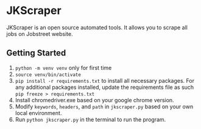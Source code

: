 # JKScraper
JKScraper is an open source automated tools. It allows you to scrape all jobs on Jobstreet website.

## Getting Started
1. `python -m venv venv` only for first time
2. `source venv/bin/activate`
3. `pip install -r requirements.txt` to install all necessary packages. For any additional packages installed, update the requirements file as such `pip freeze > requirements.txt`
4. Install chromedriver.exe based on your google chrome version.
5. Modify `keywords`, `headers`, and `path` in `jkscraper.py` based on your own local environment.
6. Run `python jkscraper.py` in the terminal to run the program.